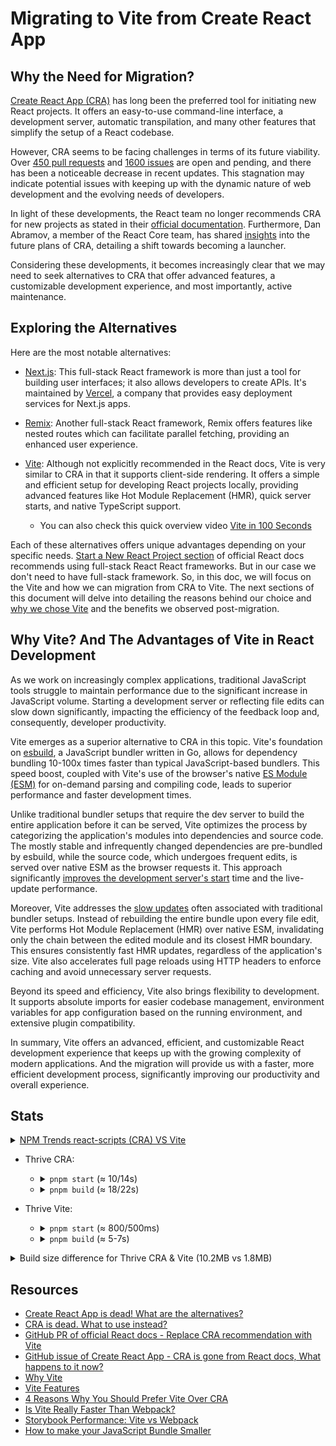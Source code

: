 # Migrating to Vite from Create React App

## Why the Need for Migration?

[Create React App (CRA)](https://github.com/facebook/create-react-app) has long been the preferred tool for initiating new React projects. It offers an easy-to-use command-line interface, a development server, automatic transpilation, and many other features that simplify the setup of a React codebase.

However, CRA seems to be facing challenges in terms of its future viability. Over [450 pull requests](https://github.com/facebook/create-react-app/pulls) and [1600 issues](https://github.com/facebook/create-react-app/issues) are open and pending, and there has been a noticeable decrease in recent updates. This stagnation may indicate potential issues with keeping up with the dynamic nature of web development and the evolving needs of developers.

In light of these developments, the React team no longer recommends CRA for new projects as stated in their [official documentation](https://react.dev/learn/start-a-new-react-project#building-with-a-full-featured-framework). Furthermore, Dan Abramov, a member of the React Core team, has shared [insights](https://github.com/reactjs/react.dev/pull/5487#issuecomment-1409720741) into the future plans of CRA, detailing a shift towards becoming a launcher.

Considering these developments, it becomes increasingly clear that we may need to seek alternatives to CRA that offer advanced features, a customizable development experience, and most importantly, active maintenance.

## Exploring the Alternatives

Here are the most notable alternatives:

- [Next.js](https://nextjs.org/): This full-stack React framework is more than just a tool for building user interfaces; it also allows developers to create APIs. It's maintained by [Vercel](https://vercel.com/), a company that provides easy deployment services for Next.js apps.

- [Remix](https://remix.run/): Another full-stack React framework, Remix offers features like nested routes which can facilitate parallel fetching, providing an enhanced user experience.

- [Vite](https://vitejs.dev/): Although not explicitly recommended in the React docs, Vite is very similar to CRA in that it supports client-side rendering. It offers a simple and efficient setup for developing React projects locally, providing advanced features like Hot Module Replacement (HMR), quick server starts, and native TypeScript support.
  - You can also check this quick overview video [Vite in 100 Seconds](https://youtu.be/KCrXgy8qtjM)

Each of these alternatives offers unique advantages depending on your specific needs. [Start a New React Project section](https://react.dev/learn/start-a-new-react-project) of official React docs recommends using full-stack React React frameworks. But in our case we don't need to have full-stack framework. So, in this doc, we will focus on the Vite and how we can migration from CRA to Vite. The next sections of this document will delve into detailing the reasons behind our choice and [why we chose Vite](https://vitejs.dev/guide/why.html#why-vite) and the benefits we observed post-migration.

## Why Vite? And The Advantages of Vite in React Development

As we work on increasingly complex applications, traditional JavaScript tools struggle to maintain performance due to the significant increase in JavaScript volume. Starting a development server or reflecting file edits can slow down significantly, impacting the efficiency of the feedback loop and, consequently, developer productivity.

Vite emerges as a superior alternative to CRA in this topic. Vite's foundation on [esbuild](https://esbuild.github.io/), a JavaScript bundler written in Go, allows for dependency bundling 10-100x times faster than typical JavaScript-based bundlers. This speed boost, coupled with Vite's use of the browser's native [ES Module (ESM)](https://hacks.mozilla.org/2018/03/es-modules-a-cartoon-deep-dive/) for on-demand parsing and compiling code, leads to superior performance and faster development times.

Unlike traditional bundler setups that require the dev server to build the entire application before it can be served, Vite optimizes the process by categorizing the application's modules into dependencies and source code. The mostly stable and infrequently changed dependencies are pre-bundled by esbuild, while the source code, which undergoes frequent edits, is served over native ESM as the browser requests it. This approach significantly [improves the development server's start](https://vitejs.dev/guide/why.html#slow-server-start) time and the live-update performance.

Moreover, Vite addresses the [slow updates](https://vitejs.dev/guide/why.html#slow-updates) often associated with traditional bundler setups. Instead of rebuilding the entire bundle upon every file edit, Vite performs Hot Module Replacement (HMR) over native ESM, invalidating only the chain between the edited module and its closest HMR boundary. This ensures consistently fast HMR updates, regardless of the application's size. Vite also accelerates full page reloads using HTTP headers to enforce caching and avoid unnecessary server requests.

Beyond its speed and efficiency, Vite also brings flexibility to development. It supports absolute imports for easier codebase management, environment variables for app configuration based on the running environment, and extensive plugin compatibility.

In summary, Vite offers an advanced, efficient, and customizable React development experience that keeps up with the growing complexity of modern applications. And the migration will provide us with a faster, more efficient development process, significantly improving our productivity and overall experience.

## Stats

<details>
  <summary><a href="https://npmtrends.com/react-scripts-vs-vite">NPM Trends react-scripts (CRA) VS Vite</a></summary>
  <br/>
  <img alt="NPM Trends react-scripts (CRA) VS Vite" src="https://github.com/ramil-thrive/proposal-vita-migration/assets/132285107/6f469ecb-5eef-42da-a4f7-67631a98a598" />
</details>

- Thrive CRA:

  - <details>
      <summary><code>pnpm start</code> (≈ 10/14s)</summary>
      <br/>
      It takes approximately between <strong>10-14s</strong> to start the project at it's current state with couple of pages and components.
      <br/>
      <br/>
      <img width="1444" alt="Screenshot 2023-07-04 at 9 46 27 PM" src="https://github.com/ramil-thrive/proposal-vita-migration/assets/132285107/6ad3808b-fae5-44da-a045-ebac5f7bd45d">
    </details>
  - <details>
      <summary><code>pnpm build</code> (≈ 18/22s)</summary>
      <br/>
      It takes approximately between <strong>18-22s</strong> to build the project at it's current state with couple of pages and components.
      <br/>
      <br/>
      <img width="1444" alt="Screenshot 2023-07-04 at 9 48 01 PM" src="https://github.com/ramil-thrive/proposal-vita-migration/assets/132285107/dd13afa0-786b-4998-a350-4a0c457d91ca">
    </details>

- Thrive Vite:
  - <details>
      <summary><code>pnpm start</code> (≈ 800/500ms)</summary>
      <br/>
      It takes <strong>less than a second</strong> to start the project at it's current state with couple of pages and components. And after each start it gets even faster.
      <br/>
      <br/>
      First try: <img width="1444" alt="Screenshot 2023-07-04 at 9 52 37 PM" src="https://github.com/ramil-thrive/proposal-vita-migration/assets/132285107/b4c717ef-5786-4636-a682-aaef307c60ef">
      Second try: <img width="1444" alt="Screenshot 2023-07-04 at 9 52 52 PM" src="https://github.com/ramil-thrive/proposal-vita-migration/assets/132285107/96b2ceb9-2ec5-4872-b33b-bdcd9d56888a">
      Third try: <img width="1444" alt="Screenshot 2023-07-04 at 9 52 58 PM" src="https://github.com/ramil-thrive/proposal-vita-migration/assets/132285107/d11a7a65-c83a-4340-affe-afb0e6c4d3dc">
    </details>
  - <details>
      <summary><code>pnpm build</code> (≈ 5-7s)</summary>
      <br/>
      It takes approximately between <strong>5-7s</strong> to build the project at it's current state with couple of pages and components.
      <br/>
      <br/>
      <img width="1444" alt="Screenshot 2023-07-04 at 9 53 49 PM" src="https://github.com/ramil-thrive/proposal-vita-migration/assets/132285107/8ec075e7-1006-482b-9b71-618262c39c1b">
    </details>

<details>
  <summary>Build size difference for Thrive CRA & Vite (10.2MB vs 1.8MB)</summary>
  <br/>
  Build size reduced from 10.2MB to 1.8MB (≈ 82.35% lighter).
  <br/>
  <br/>
  <img width="1357" alt="Screenshot 2023-07-04 at 10 24 22 PM" src="https://github.com/ramil-thrive/proposal-vita-migration/assets/132285107/ea670846-1779-4521-8741-620d3361176b">
</details>

## Resources

- [Create React App is dead! What are the alternatives?](https://www.crocoder.dev/blog/create-react-app-is-dead-what-are-the-alternatives/)
- [CRA is dead. What to use instead?](https://medium.com/@dawid.niegrebecki/create-react-app-is-dead-what-to-use-instead-fcdd46b70295)
- [GitHub PR of official React docs - Replace CRA recommendation with Vite](https://github.com/reactjs/react.dev/pull/5487)
- [GitHub issue of Create React App - CRA is gone from React docs, What happens to it now?](https://github.com/facebook/create-react-app/issues/13072#issuecomment-1475001972)
- [Why Vite](https://vitejs.dev/guide/why.htm)
- [Vite Features](https://vitejs.dev/guide/features.html)
- [4 Reasons Why You Should Prefer Vite Over CRA](https://semaphoreci.com/blog/vite)
- [Is Vite Really Faster Than Webpack?](https://betterprogramming.pub/is-vite-really-faster-than-webpack-b414f6cc751c)
- [Storybook Performance: Vite vs Webpack](https://storybook.js.org/blog/storybook-performance-from-webpack-to-vite/)
- [How to make your JavaScript Bundle Smaller](https://youtu.be/kwUfeWe7DCw)

